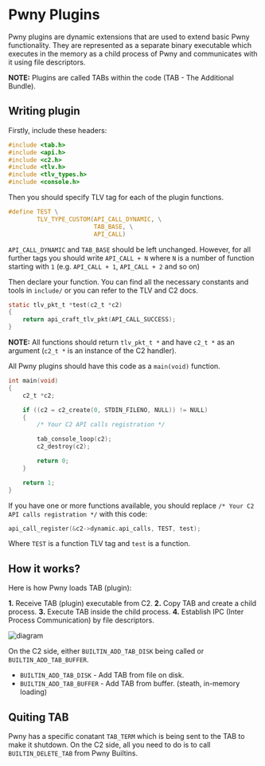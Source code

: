 # Pwny Plugins

Pwny plugins are dynamic extensions that are used to extend basic Pwny functionality. They are represented as a separate binary executable which executes in the memory as a child process of Pwny and communicates with it using file descriptors.

**NOTE:** Plugins are called TABs within the code (TAB - The Additional Bundle).

## Writing plugin

Firstly, include these headers:

```c
#include <tab.h>
#include <api.h>
#include <c2.h>
#include <tlv.h>
#include <tlv_types.h>
#include <console.h>
```

Then you should specify TLV tag for each of the plugin functions.

```c
#define TEST \
        TLV_TYPE_CUSTOM(API_CALL_DYNAMIC, \
                        TAB_BASE, \
                        API_CALL)
```

`API_CALL_DYNAMIC` and `TAB_BASE` should be left unchanged. However, for all further tags you should write `API_CALL + N` where `N` is a number of function starting with `1` (e.g. `API_CALL + 1`, `API_CALL + 2` and so on)

Then declare your function. You can find all the necessary constants and tools in `include/` or you can refer to the TLV and C2 docs.

```c
static tlv_pkt_t *test(c2_t *c2)
{
    return api_craft_tlv_pkt(API_CALL_SUCCESS);
}
```

**NOTE:** All functions should return `tlv_pkt_t *` and have `c2_t *` as an argument (`c2_t *` is an instance of the C2 handler).

All Pwny plugins should have this code as a `main(void)` function.

```c
int main(void)
{
    c2_t *c2;

    if ((c2 = c2_create(0, STDIN_FILENO, NULL)) != NULL)
    {
        /* Your C2 API calls registration */

        tab_console_loop(c2);
        c2_destroy(c2);

        return 0;
    }

    return 1;
}
```

If you have one or more functions available, you should replace `/* Your C2 API calls registration */` with this code:

```c
api_call_register(&c2->dynamic.api_calls, TEST, test);
```

Where `TEST` is a function TLV tag and `test` is a function.

## How it works?

Here is how Pwny loads TAB (plugin):

**1.** Receive TAB (plugin) executable from C2.
**2.** Copy TAB and create a child process.
**3.** Execute TAB inside the child process.
**4.** Establish IPC (Inter Process Communication) by file descriptors.

![diagram](https://github.com/EntySec/Pwny/tree/main/docs/tabs.png)

On the C2 side, either `BUILTIN_ADD_TAB_DISK` being called or `BUILTIN_ADD_TAB_BUFFER`.

* `BUILTIN_ADD_TAB_DISK` - Add TAB from file on disk.
* `BUILTIN_ADD_TAB_BUFFER` - Add TAB from buffer. (steath, in-memory loading)

## Quiting TAB

Pwny has a specific conatant `TAB_TERM` which is being sent to the TAB to make it shutdown. On the C2 side, all you need to do is to call `BUILTIN_DELETE_TAB` from Pwny Builtins.
